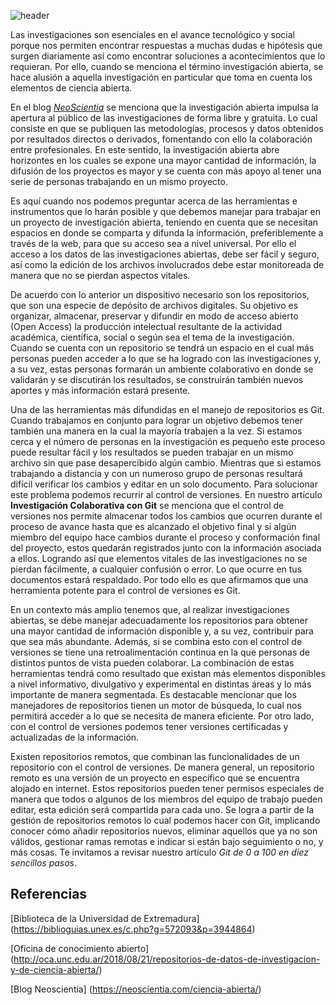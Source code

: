 <!--
.. title: La investigación abierta, el manejo de repositorios y control de versiones
.. slug: la-investigacion-abierta-el-manejo-de-repositorios-y-control-de-versiones
.. date: 2020-02-28
.. author: Anavelyz Pérez
.. tags: open science, versioning
.. category: open science
.. link: 
.. description: 
.. type: text
-->

<!-- # La investigación abierta, el manejo de repositorios y control de versiones -->
<!-- **Por Anavelyz Pérez** -->

![header](../../../images/blog/la-investigacion-abierta-el-manejo-de-repositorios-y-control-de-versiones/header.png)

Las investigaciones son esenciales en el avance tecnológico y social porque nos
permiten encontrar respuestas a muchas dudas e hipótesis que surgen diariamente
así como encontrar soluciones a acontecimientos que lo requieran. Por ello, cuando se menciona el término
investigación abierta, se hace alusión a aquella investigación en particular que
toma en cuenta los elementos de ciencia abierta.

<!-- TEASER_END -->

En el blog [*NeoScientia*](https://neoscientia.com/ciencia-abierta/) se menciona
que la investigación abierta impulsa la apertura al público de las
investigaciones de forma libre y gratuita. Lo cual consiste en que se publiquen
las metodologías, procesos y datos obtenidos por resultados directos o
derivados, fomentando con ello la colaboración entre profesionales. En este
sentido, la investigación abierta abre horizontes en los cuales se expone una
mayor cantidad de información, la difusión de los proyectos es mayor y se cuenta
con más apoyo al tener una serie de personas trabajando en un mismo
proyecto.

Es aquí cuando nos podemos preguntar acerca de las herramientas e instrumentos que lo harán posible y que debemos
manejar para trabajar en un proyecto de investigación abierta, teniendo en
cuenta que se necesitan espacios en donde se comparta y difunda la información,
preferiblemente a través de la web, para que su acceso sea a nivel universal. Por
ello el acceso a los datos de las investigaciones abiertas, debe ser fácil y seguro, así como la edición de los archivos
involucrados debe estar monitoreada de manera que no se pierdan aspectos
vitales.

De acuerdo con lo anterior un dispositivo necesario son los repositorios, que son una
especie de depósito de archivos digitales. Su objetivo es organizar, almacenar,
preservar y difundir en modo de acceso abierto (Open Access) la producción
intelectual resultante de la actividad académica, científica, social o según sea
el tema de la investigación. Cuando se cuenta con un repositorio se tendrá un
espacio en el cual más personas pueden acceder a lo que se ha logrado con las
investigaciones y, a su vez, estas personas formarán un ambiente colaborativo en
donde se validarán y se discutirán los resultados, se construirán también nuevos aportes y más
información estará presente.

Una de las herramientas más difundidas en el manejo de repositorios es Git. Cuando trabajamos en conjunto para lograr un objetivo debemos tener también
una manera en la cual la mayoría trabajen a la vez. Si estamos cerca y el número
de personas en la investigación es pequeño este proceso puede resultar fácil y
los resultados se pueden trabajar en un mismo archivo sin que pase desapercibido
algún cambio. Mientras que si estamos trabajando a distancia y con un numeroso
grupo de personas resultará difícil verificar los cambios y editar en un solo
documento. Para solucionar este problema podemos recurrir al control de
versiones. En nuestro artículo **Investigación Colaborativa con Git** se
menciona que el control de versiones nos permite almacenar todos los cambios que
ocurren durante el proceso de avance hasta que es alcanzado el objetivo final y
si algún miembro del equipo hace cambios durante el proceso y conformación final
del proyecto, estos quedarán registrados junto con la información asociada a
ellos. Logrando así que elementos vitales de las investigaciones no se pierdan
fácilmente, a cualquier confusión o error. Lo que ocurre en tus documentos
estará respaldado. Por todo ello es que afirmamos que una herramienta potente para el control de versiones es Git.

En un contexto más amplio tenemos que, al realizar investigaciones abiertas, se
debe manejar adecuadamente los repositorios para obtener una mayor cantidad de información
disponible y, a su vez, contribuir para que sea más abundante. Además, si se
combina esto con el control de versiones se tiene una retroalimentación continua
en la que personas de distintos puntos de vista pueden colaborar. La combinación
de estas herramientas tendrá como resultado que existan más elementos
disponibles a nivel informativo, divulgativo y experimental en distintas áreas y
lo más importante de manera segmentada. Es destacable mencionar que los
manejadores de repositorios tienen un motor de búsqueda, lo cual nos permitirá acceder a lo que
se necesita de manera eficiente. Por otro lado, con el control de versiones
podemos tener versiones certificadas y actualizadas de la información.

Existen repositorios remotos, que combinan las funcionalidades de un repositorio
con el control de versiones. De manera general, un repositorio remoto es una
versión de un proyecto en específico que se encuentra alojado en internet. Estos
repositorios pueden tener permisos especiales de manera que todos o algunos de
los miembros del equipo de trabajo pueden editar, esta edición será compartida
para cada uno. Se logra a partir de la gestión de repositorios remotos lo cual
podemos hacer con Git, implicando conocer cómo añadir repositorios nuevos,
eliminar aquellos que ya no son válidos, gestionar ramas remotas e indicar si
están bajo seguimiento o no, y más cosas. Te invitamos a revisar nuestro
artículo *Git de 0 a 100 en diez sencillos pasos*.

## Referencias

\[Biblioteca de la Universidad de Extremadura\] (https://biblioguias.unex.es/c.php?g=572093&p=3944864)

\[Oficina de conocimiento abierto\] (http://oca.unc.edu.ar/2018/08/21/repositorios-de-datos-de-investigacion-y-de-ciencia-abierta/)

\[Blog Neoscientia\] (https://neoscientia.com/ciencia-abierta/)
